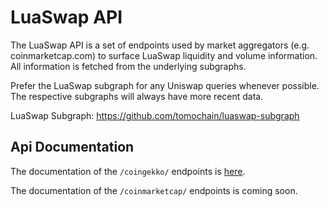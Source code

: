 # LuaSwap API

The LuaSwap API is a set of endpoints used by market aggregators (e.g. coinmarketcap.com) to surface 
LuaSwap liquidity and volume information. All information is fetched from the underlying subgraphs.

Prefer the LuaSwap subgraph for any Uniswap queries whenever possible. The respective subgraphs will always have more
recent data.

LuaSwap Subgraph: https://github.com/tomochain/luaswap-subgraph

## Api Documentation

The documentation of the `/coingekko/` endpoints is [here](./api/coingekko/api.md).

The documentation of the `/coinmarketcap/` endpoints is coming soon.


